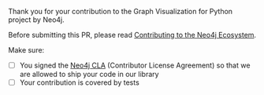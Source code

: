 Thank you for your contribution to the Graph Visualization for Python project by Neo4j.

<!-- Please include a summary of the change, such as, which issue was fixed or feature was added.
If relevant, link to the corresponding issue.
Please also include relevant motivation and context. List any dependencies that are required for this change. -->

Before submitting this PR, please read [Contributing to the Neo4j Ecosystem](https://github.com/neo4j/python-graph-visualization/blob/main/CONTRIBUTING.md).

Make sure:
- [ ] You signed the [Neo4j CLA](https://neo4j.com/developer/cla/#sign-cla) (Contributor License Agreement) so that we are allowed to ship your code in our library
- [ ] Your contribution is covered by tests
